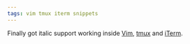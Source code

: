 ```yaml
---
tags: vim tmux iterm snippets
---
```


Finally got italic support working inside [Vim](/wiki/Vim), [tmux](/wiki/tmux) and [iTerm](/wiki/iTerm).
